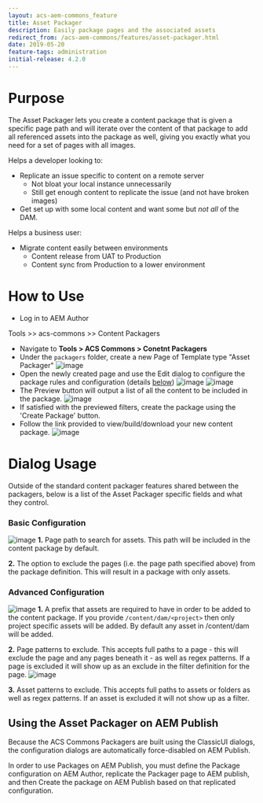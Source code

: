 ```yaml
---
layout: acs-aem-commons_feature
title: Asset Packager
description: Easily package pages and the associated assets
redirect_from: /acs-aem-commons/features/asset-packager.html
date: 2019-05-20
feature-tags: administration
initial-release: 4.2.0
---
```


# Purpose

The Asset Packager lets you create a content package that is given a specific page path and will
iterate over the content of that package to add all referenced assets into the package as well,
giving you exactly what you need for a set of pages with all images.

Helps a developer looking to:
* Replicate an issue specific to content on a remote server
  * Not bloat your local instance unnecessarily
  * Still get enough content to replicate the issue (and not have broken images)
* Get set up with some local content and want some but _not all_ of the
DAM.

Helps a business user:
* Migrate content easily between environments
  * Content release from UAT to Production
  * Content sync from Production to a lower environment

# How to Use

* Log in to AEM Author

Tools >> acs-commons >> Content Packagers


* Navigate to __Tools > ACS Commons > Conetnt Packagers__
* Under the `packagers` folder, create a new Page of Template type "Asset Packager"
![image](images/create_dialog.png)
* Open the newly created page and use the Edit dialog to configure the package rules and configuration
 (details [below](#dialog-usage))
![image](images/edit_dialog.png)
![image](images/edit_dialog_advanced.png)
* The Preview button will output a list of all the content to be included in the package.
![image](images/preview.png)
* If satisfied with the previewed filters, create the package using the 'Create Package' button.
* Follow the link provided to view/build/download your new content package.
![image](images/package.png)

# <a name="dialog-usage"></a>Dialog Usage

Outside of the standard content packager features shared between the packagers, below is a list of
 the Asset Packager specific fields and what they control.

### Basic Configuration

![image](images/edit_dialog_annotated.png)
**1.** Page path to search for assets. This path will be included in the content package by default.

**2.** The option to exclude the pages (i.e. the page path specified above) from the package definition.
 This will result in a package with only assets.

### Advanced Configuration

![image](images/edit_dialog_advanced_annotated.png)
**1.** A prefix that assets are required to have in order to be added to the content package. If you
provide `/content/dam/<project>` then only project specific assets will be added. By default any
asset in /content/dam will be added.

**2.** Page patterns to exclude. This accepts full paths to a page - this will exclude the page and
 any pages beneath it - as well as regex patterns. If a page is excluded it will show up as an
 exclude in the filter definition for the page.
![image](images/page_exclude.png)

**3.** Asset patterns to exclude. This accepts full paths to assets or folders as well as regex
patterns. If an asset is excluded it will not show up as a filter.


## Using the Asset Packager on AEM Publish

Because the ACS Commons Packagers are built using the ClassicUI dialogs, the configuration dialogs
are automatically force-disabled on AEM Publish.

In order to use Packages on AEM Publish, you must define the Package configuration on AEM Author,
replicate the Packager page to AEM publish, and then Create the package on AEM Publish based on that
 replicated configuration.


